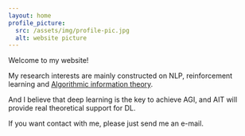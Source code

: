 ```yaml
---
layout: home
profile_picture:
  src: /assets/img/profile-pic.jpg
  alt: website picture
---
```

Welcome to my website!  
<!-- I am now working on my AI PhD degree in HKBU under the supervision of Professor [Ma Jing.](https://majingcuhk.github.io/)-->
My research interests are mainly constructed on NLP, reinforcement learning and [Algorithmic information theory](http://www.hutter1.net/ait.htm#ray).

And I believe that deep learning is the key to achieve AGI, and AIT will provide real theoretical support for DL.

If you want contact with me, please just send me an e-mail.